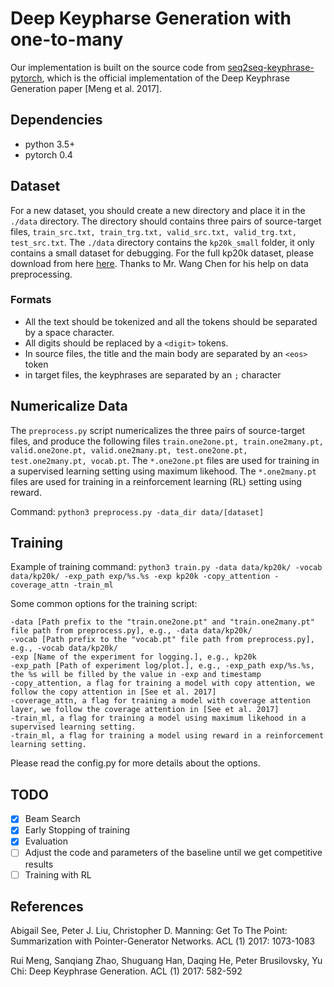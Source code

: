 # Deep Keypharse Generation with one-to-many
Our implementation is built on the source code from [seq2seq-keyphrase-pytorch](https://github.com/memray/seq2seq-keyphrase-pytorch), which is the official implementation of the Deep Keyphrase Generation paper \[Meng et al. 2017\].

## Dependencies
* python 3.5+
* pytorch 0.4

## Dataset
For a new dataset, you should create a new directory and place it in the `./data` directory.
The directory should contains three pairs of source-target files, `train_src.txt, train_trg.txt, valid_src.txt, valid_trg.txt, test_src.txt`.
The `./data` directory contains the `kp20k_small` folder, it only contains a small dataset for debugging.
For the full kp20k dataset, please download from here [here](https://www.dropbox.com/s/b5zudclq0pfjdor/kp20k.zip?dl=0). Thanks to Mr. Wang Chen for his help on data preprocessing.

### Formats
* All the text should be tokenized and all the tokens should be separated by a space character.
* All digits should be replaced by a `<digit>` tokens.
* In source files, the title and the main body are separated by an `<eos>` token
* in target files, the keyphrases are separated by an `;` character

## Numericalize Data
The `preprocess.py` script numericalizes the three pairs of source-target files, and produce the following files
`train.one2one.pt, train.one2many.pt, valid.one2one.pt, valid.one2many.pt, test.one2one.pt, test.one2many.pt, vocab.pt`.
The `*.one2one.pt` files are used for training in a supervised learning setting using maximum likehood.
The `*.one2many.pt` files are used for training in a reinforcement learning (RL) setting using reward.

Command:
`python3 preprocess.py -data_dir data/[dataset]`

## Training
Example of training command:
`python3 train.py -data data/kp20k/ -vocab data/kp20k/ -exp_path exp/%s.%s -exp kp20k -copy_attention -coverage_attn -train_ml`

Some common options for the training script:
```
-data [Path prefix to the "train.one2one.pt" and "train.one2many.pt" file path from preprocess.py], e.g., -data data/kp20k/
-vocab [Path prefix to the "vocab.pt" file path from preprocess.py], e.g., -vocab data/kp20k/
-exp [Name of the experiment for logging.], e.g., kp20k
-exp_path [Path of experiment log/plot.], e.g., -exp_path exp/%s.%s, the %s will be filled by the value in -exp and timestamp
-copy_attention, a flag for training a model with copy attention, we follow the copy attention in [See et al. 2017]
-coverage_attn, a flag for training a model with coverage attention layer, we follow the coverage attention in [See et al. 2017]
-train_ml, a flag for training a model using maximum likehood in a supervised learning setting.
-train_ml, a flag for training a model using reward in a reinforcement learning setting.
```
Please read the config.py for more details about the options.

## TODO
- [x] Beam Search
- [x] Early Stopping of training
- [x] Evaluation
- [ ] Adjust the code and parameters of the baseline until we get competitive results
- [ ] Training with RL

## References
Abigail See, Peter J. Liu, Christopher D. Manning:
Get To The Point: Summarization with Pointer-Generator Networks. ACL (1) 2017: 1073-1083

Rui Meng, Sanqiang Zhao, Shuguang Han, Daqing He, Peter Brusilovsky, Yu Chi:
Deep Keyphrase Generation. ACL (1) 2017: 582-592

